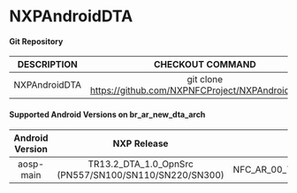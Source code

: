 # NXPAndroidDTA


#### Git Repository

| DESCRIPTION        | CHECKOUT COMMAND          |
| :-------------: |:-------------:| 
| NXPAndroidDTA    |  git clone https://github.com/NXPNFCProject/NXPAndroidDTA.git |

#### Supported Android Versions on br_ar_new_dta_arch

| Android Version        | NXP Release          | NXP Tag  | DTA Version |
| :-------------: |:-------------:| :-----:| :------:|
| aosp-main | TR13.2_DTA_1.0_OpnSrc (PN557/SN100/SN110/SN220/SN300) | NFC_AR_00_7E800_15.0B.00_OpnSrc | TR13.2_DTA_1.0 |







